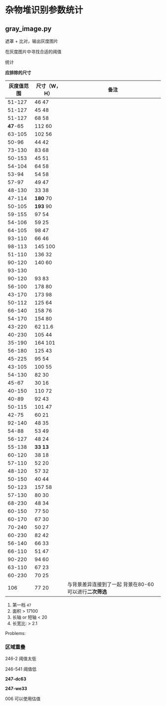 # 杂物堆识别参数统计

## gray_image.py

遮罩 + 比对，输出灰度图片

在灰度图片中寻找合适的阈值



统计

**应排除的尺寸**



| 灰度值范围 | 尺寸（W，H） | 备注                                                    |
| ---------- | ------------ | ------------------------------------------------------- |
| 51-127     | 46 47        |                                                         |
| 51-127     | 45 48        |                                                         |
| 51-127     | 68 58        |                                                         |
| **47**-65  | 112 60       |                                                         |
| 63-105     | 102 56       |                                                         |
| 50-96      | 44 42        |                                                         |
| 73-130     | 83 68        |                                                         |
| 50-153     | 45 51        |                                                         |
| 54-104     | 64 58        |                                                         |
| 53-94      | 54 58        |                                                         |
| 57-97      | 49 47        |                                                         |
| 48-130     | 33 38        |                                                         |
| 47-114     | **180** 70   |                                                         |
| 50-105     | **193** 90   |                                                         |
| 59-155     | 97 54        |                                                         |
| 54-106     | 59 25        |                                                         |
| 64-105     | 98 47        |                                                         |
| 93-110     | 66 46        |                                                         |
| 98-113     | 145 100      |                                                         |
| 51-110     | 136 32       |                                                         |
| 90-120     | 140 60       |                                                         |
| 93-130     |              |                                                         |
| 90-120     | 93 83        |                                                         |
| 56-100     | 178 80       |                                                         |
| 43-170     | 173 98       |                                                         |
| 50-112     | 125 64       |                                                         |
| 66-140     | 158 76       |                                                         |
| 54-170     | 154 80       |                                                         |
| 43-220     | 62 11.6      |                                                         |
| 40-230     | 105 44       |                                                         |
| 35-190     | 164 101      |                                                         |
| 56-180     | 125 43       |                                                         |
| 45-225     | 95 54        |                                                         |
| 43-105     | 100 55       |                                                         |
| 54-130     | 82 30        |                                                         |
| 45-67      | 30 16        |                                                         |
| 40-150     | 110 72       |                                                         |
| 40-89      | 92 43        |                                                         |
| 50-115     | 101 47       |                                                         |
| 42-75      | 60 21        |                                                         |
| 92-140     | 48 35        |                                                         |
| 54-88      | 53 49        |                                                         |
| 56-127     | 48 24        |                                                         |
| 55-138     | **33 13**    |                                                         |
| 60-120     | 38 18        |                                                         |
| 57-110     | 52 20        |                                                         |
| 48-120     | 57 32        |                                                         |
| 50-150     | 40 44        |                                                         |
| 50-123     | 157 58       |                                                         |
| 57-130     | 80 30        |                                                         |
| 68-230     | 48 34        |                                                         |
| 60-150     | 77 50        |                                                         |
| 60-170     | 67 30        |                                                         |
| 70-240     | 50 27        |                                                         |
| 60-230     | 82 42        |                                                         |
| 56-140     | 66 33        |                                                         |
| 66-110     | 51 47        |                                                         |
| 90-220     | 94 60        |                                                         |
| 63-110     | 67 23        |                                                         |
| 60-230     | 70 25        |                                                         |
| 106        | 77 20        | 与背景差异连接到了一起 背景在80-60 可以进行**二次筛选** |



1.  第一档 `47` 
   1. 面积 > 17100
   2. 长轴 or 短轴 < 20
   3. 长宽比: > 2.1





Problems:

### 区域重叠 





246-2 阈值太低

246-541 阈值低



**247-dc63**

**247-we33**





006 可以使用估值

